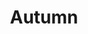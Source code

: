 ---
title: Autumn
picture: autumn.jpg
viewer_title: Autumn
thumbnail: autumn_t.jpg
alt: Autumn
medium: Oil
width: 22"
height: 28"
---